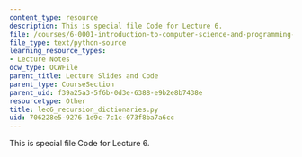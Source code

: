 ```yaml
---
content_type: resource
description: This is special file Code for Lecture 6.
file: /courses/6-0001-introduction-to-computer-science-and-programming-in-python-fall-2016/706228e592761d9c7c1c073f8ba7a6cc_lec6_recursion_dictionaries.py
file_type: text/python-source
learning_resource_types:
- Lecture Notes
ocw_type: OCWFile
parent_title: Lecture Slides and Code
parent_type: CourseSection
parent_uid: f39a25a3-5f6b-0d3e-6388-e9b2e8b7438e
resourcetype: Other
title: lec6_recursion_dictionaries.py
uid: 706228e5-9276-1d9c-7c1c-073f8ba7a6cc
---
```

This is special file Code for Lecture 6.